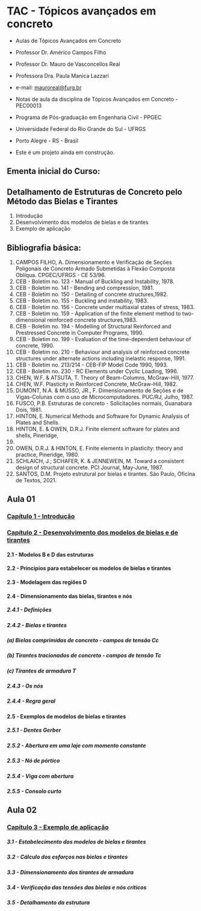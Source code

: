 # __TAC - Tópicos avançados em concreto__  
* Aulas de Tópicos Avançados em Concreto
* Professor Dr. Américo Campos Filho
* Professor Dr. Mauro de Vasconcellos Real
* Professora Dra. Paula Manica Lazzari

* e-mail: mauroreal@furg.br
* Notas de aula da disciplina de Tópicos Avançados em Concreto - PEC00013
* Programa de Pós-graduação em Engenharia Civil  - PPGEC
* Universidade Federal do Rio Grande do Sul - UFRGS
* Porto Alegre - RS - Brasil
* Este é um projeto ainda em construção.

## __Ementa inicial do Curso:__

## __Detalhamento de Estruturas de Concreto pelo Método das Bielas e Tirantes__

1. Introdução
2. Desenvolvimento dos modelos de bielas e de tirantes
3. Exemplo de aplicação


## __Bibliografia básica:__

1. CAMPOS FILHO, A. Dimensionamento e Verificação de Seções Poligonais de 
Concreto Armado Submetidas à Flexão Composta Oblíqua. CPGEC/UFRGS - CE 
53/96. 
2. CEB - Boletim no. 123 - Manual of Buckling and Instability, 1978. 
3. CEB - Boletim no. 141 - Bending and compression, 1981. 
4. CEB - Boletim no. 150 - Detailing of concrete structures,1982. 
5. CEB - Boletim no. 155 - Buckling and instability, 1983. 
6. CEB - Boletim no. 156 - Concrete under multiaxial states of stress, 1983. 
7. CEB - Boletim no. 159 - Application of the finite element method to two-dimensional 
reinforced concrete structures,1983. 
8. CEB - Boletim no. 194 - Modelling of Structural Reinforced and Prestressed Concrete in 
Computer Programs, 1990. 
9. CEB - Boletim no. 199 - Evaluation of the time-dependent behaviour of concrete, 1990. 
10. CEB - Boletim no. 210 - Behaviour and analysis of reinforced concrete structures under 
alternate actions including inelastic response, 1991. 
11. CEB - Boletim no. 213/214 - CEB-FIP Model Code 1990, 1993. 
12. CEB - Boletim no. 230 - RC Elements under Cyclic Loading, 1996. 
13. CHEN, W.F. & ATSUTA, T.  Theory of Beam-Columns, McGraw-Hill, 1977. 
14. CHEN, W.F.  Plasticity in Reinforced Concrete, McGraw-Hill, 1982. 
15. DUMONT, N.A. & MUSSO, JR., F. Dimensionamento de Seções e de Vigas-Colunas com 
o uso de Microcomputadores. PUC/RJ, Julho, 1987. 
16. FUSCO, P.B.  Estruturas de concreto - Solicitações normais, Guanabara Dois, 1981. 
17. HINTON, E. Numerical Methods and Software for Dynamic Analysis of Plates and Shells. 
18. HINTON, E. & OWEN, D.R.J. Finite element software for plates and shells, Pineridge, 
1984. 
19. OWEN, D.R.J. & HINTON, E. Finite elements in plasticity: theory and practice, 
Pineridge, 1980. 
20. SCHLAICH, J.; SCHAFER, K. & JENNEWEIN, M.  Toward a consistent design of structural 
concrete.  PCI Journal, May-June, 1987.
21. SANTOS, D.M. Projeto estrutural por bielas e tirantes. São Paulo, Oficina de Textos, 2021. 

## __Aula 01__

### [Capítulo 1 - Introdução](https://nbviewer.org/github/mvreal/ST/blob/main/Capitulo_1-1.ipynb)

### [Capítulo 2 - Desenvolvimento dos modelos de bielas e de tirantes](https://nbviewer.org/github/mvreal/ST/blob/main/Capitulo_2-1.ipynb)

#### 2.1 - Modelos B e D das estruturas

#### 2.2 - Princípios para estabelecer os modelos de bielas e tirantes

#### 2.3 - Modelagem das regiões D

#### 2.4 - Dimensionamento das bielas, tirantes e nós

##### 2.4.1 - Definições

##### 2.4.2 - Bielas e tirantes

##### (a) Bielas comprimidas de concreto - campos de tensão Cc
##### (b) Tirantes tracionados de concreto - campos de tensão Tc
##### (c) Tirantes de armadura T

##### 2.4.3 - Os nós

##### 2.4.4 - Regra geral

#### 2.5 - Exemplos de modelos de bielas e tirantes

##### 2.5.1 - Dentes Gerber
##### 2.5.2 - Abertura em uma laje com momento constante
##### 2.5.3 - Nó de pórtico
##### 2.5.4 - Viga com abertura
##### 2.5.5 - Consolo curto

## __Aula 02__

### [Capítulo 3 - Exemplo de aplicação](https://nbviewer.org/github/mvreal/ST/blob/main/Capitulo_3-1.ipynb)


##### 3.1 - Estabelecimento dos modelos de bielas e tirantes

##### 3.2 - Cálculo dos esforços nas bielas e tirantes

##### 3.3 - Dimensionamento dos tirantes de armadura

##### 3.4 - Verificação das tensões das bielas e nós críticos

##### 3.5 - Detalhamento da estrutura

